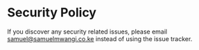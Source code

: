 # Security Policy

If you discover any security related issues, please email samuel@samuelmwangi.co.ke instead of using the issue tracker.
